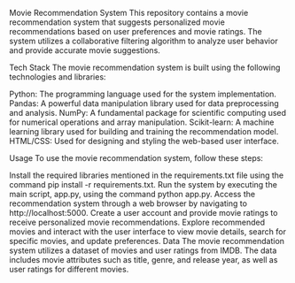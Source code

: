 Movie Recommendation System
This repository contains a movie recommendation system that suggests personalized movie recommendations based on user preferences and movie ratings. The system utilizes a collaborative filtering algorithm to analyze user behavior and provide accurate movie suggestions.

Tech Stack
The movie recommendation system is built using the following technologies and libraries:

Python: The programming language used for the system implementation.
Pandas: A powerful data manipulation library used for data preprocessing and analysis.
NumPy: A fundamental package for scientific computing used for numerical operations and array manipulation.
Scikit-learn: A machine learning library used for building and training the recommendation model.
HTML/CSS: Used for designing and styling the web-based user interface.

Usage
To use the movie recommendation system, follow these steps:

Install the required libraries mentioned in the requirements.txt file using the command pip install -r requirements.txt.
Run the system by executing the main script, app.py, using the command python app.py.
Access the recommendation system through a web browser by navigating to http://localhost:5000.
Create a user account and provide movie ratings to receive personalized movie recommendations.
Explore recommended movies and interact with the user interface to view movie details, search for specific movies, and update preferences.
Data
The movie recommendation system utilizes a dataset of movies and user ratings from IMDB. The data includes movie attributes such as title, genre, and release year, as well as user ratings for different movies.


